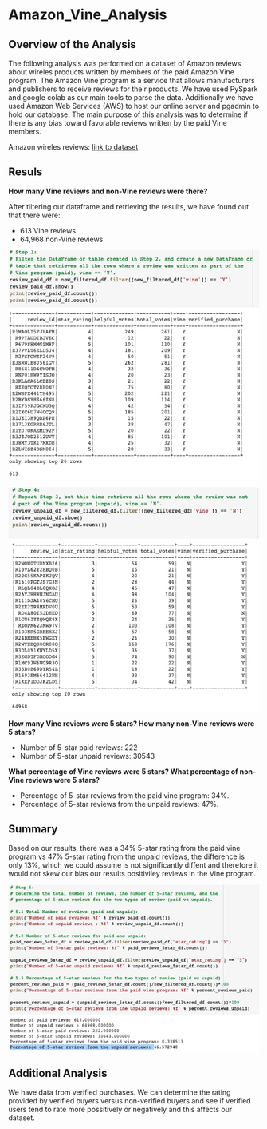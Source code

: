 # Amazon_Vine_Analysis

## Overview of the Analysis

The following analysis was performed on a dataset of Amazon reviews about wireles products written by members of the paid Amazon Vine program. The Amazon Vine program is a service that allows manufacturers and publishers to receive reviews for their products. We have used PySpark and google colab as our main tools to parse the data. Additionally we have used Amazon Web Services (AWS) to host our online server and pgadmin to hold our database.  The main purpose of this analysis was to determine if there is any bias toward favorable reviews written by the paid Vine members. 

Amazon wireles reviews: [link to dataset](https://s3.amazonaws.com/amazon-reviews-pds/tsv/amazon_reviews_us_Wireless_v1_00.tsv.gz)

## Resuls

 **How many Vine reviews and non-Vine reviews were there?**

 After tiltering our dataframe and retrieving the results, we have found out that there were:
 * 613 Vine reviews.
 * 64,968 non-Vine reviews.

![vine reviews](Resources/vine_reviews.png)

![non-vine reviews](Resources/non_vine_reviews.png)

**How many Vine reviews were 5 stars? How many non-Vine reviews were 5 stars?**

* Number of 5-star paid reviews: 222
* Number of 5-star unpaid reviews: 30543

**What percentage of Vine reviews were 5 stars? What percentage of non-Vine reviews were 5 stars?**

* Percentage of 5-star reviews from the paid vine program: 34%.
* Percentage of 5-star reviews from the unpaid reviews: 47%.

## Summary

Based on our results, there was a 34% 5-star rating from the paid vine program vs 47% 5-star rating from the unpaid reviews,
the difference is only 13%, which we could assume is not significantly diffent and therefore it would not skew our bias our results positiviley reviews in the Vine program. 

![bias analysis](Resources/bias_analysis.png)

## Additional Analysis

We have data from verified purchases. We can determine the rating provided by verified buyers versus non-verified buyers and see if verified users tend to rate more possitively or negatively and this affects our dataset.  


